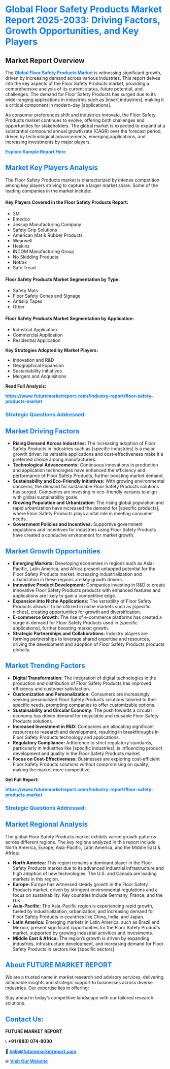<h1 style="color: #007BFF;">Global Floor Safety Products Market Report 2025-2033: Driving Factors, Growth Opportunities, and Key Players</h1>

<section id="overview">
<h2>Market Report Overview</h2>
<p>The <a href="https://www.futuremarketreport.com//industry-report/floor-safety-products-market" style="color: #007BFF; text-decoration: none;"><strong>Global Floor Safety Products Market</strong></a> is witnessing significant growth, driven by increasing demand across various industries. This report delves into the key aspects of the Floor Safety Products market, providing a comprehensive analysis of its current status, future potential, and challenges. The demand for Floor Safety Products has surged due to its wide-ranging applications in industries such as [insert industries], making it a critical component in modern-day [applications].</p>
<p>As consumer preferences shift and industries innovate, the Floor Safety Products market continues to evolve, offering both challenges and opportunities for stakeholders. The global market is expected to expand at a substantial compound annual growth rate (CAGR) over the forecast period, driven by technological advancements, emerging applications, and increasing investments by major players.</p>
</section>

<section id="overview">
<p><a href="https://www.futuremarketreport.com//request-sample/reportId=51502" style="color: #007BFF; text-decoration: none;"><strong>Explore Sample Report Here</strong></a></p>
</section>

<section id="key-players">
<h2 style="color: #007BFF;">Market Key Players Analysis</h2>
<p>The Floor Safety Products market is characterized by intense competition among key players striving to capture a larger market share. Some of the leading companies in the market include:</p>
<h4>Key Players Covered in the Floor Safety Products Report:</h4>
<ul><li>3M</li><li>Emedco</li><li>Jessup Manufacturing Company</li><li>Safety Grip Solutions</li><li>American Mat &amp; Rubber Products</li><li>Wearwell</li><li>Heskins</li><li>INCOM Manufacturing Group</li><li>No Skidding Products</li><li>Notrax</li><li>Safe Tread</li></ul>
<h4>Floor Safety Products Market Segmentation by Type:</h4>
<ul><li>Safety Mats</li><li>Floor Safety Cones and Signage</li><li>Antislip Tapes</li><li>Other</li></ul>

<h4>Floor Safety Products Market Segmentation by Application:</h4>
<ul><li>Industrial Application</li><li>Commercial Application</li><li>Residential Application</li></ul>
<p><strong>Key Strategies Adopted by Market Players:</strong></p>
<ul>
<li>Innovation and R&D</li>
<li>Geographical Expansion</li>
<li>Sustainability Initiatives</li>
<li>Mergers and Acquisitions</li>
</ul>
</section>

<section>
<p><strong>Read Full Analysis: </strong></p><a href="https://www.futuremarketreport.com//industry-report/floor-safety-products-market" style="color: #007BFF; text-decoration: none;"><strong>https://www.futuremarketreport.com//industry-report/floor-safety-products-market</strong></a>
<h3 style="color: #007BFF;">Strategic Questions Addressed:</h3>
</section>

<section id="driving-factors">
<h2 style="color: #007BFF;">Market Driving Factors</h2>
<ul>
<li><strong>Rising Demand Across Industries:</strong> The increasing adoption of Floor Safety Products in industries such as [specific industries] is a major growth driver. Its versatile applications and cost-effectiveness make it a preferred choice among manufacturers.</li>
<li><strong>Technological Advancements:</strong> Continuous innovations in production and application technologies have enhanced the efficiency and performance of Floor Safety Products, further boosting market demand.</li>
<li><strong>Sustainability and Eco-Friendly Initiatives:</strong> With growing environmental concerns, the demand for sustainable Floor Safety Products solutions has surged. Companies are investing in eco-friendly variants to align with global sustainability goals.</li>
<li><strong>Growing Population and Urbanization:</strong> The rising global population and rapid urbanization have increased the demand for [specific products], where Floor Safety Products plays a vital role in meeting consumer needs.</li>
<li><strong>Government Policies and Incentives:</strong> Supportive government regulations and incentives for industries using Floor Safety Products have created a conducive environment for market growth.</li>
</ul>
</section>

<section id="growth-opportunities">
<h2 style="color: #007BFF;">Market Growth Opportunities</h2>
<ul>
<li><strong>Emerging Markets:</strong> Developing economies in regions such as Asia-Pacific, Latin America, and Africa present untapped potential for the Floor Safety Products market. Increasing industrialization and urbanization in these regions are key growth drivers.</li>
<li><strong>Innovative Product Development:</strong> Companies investing in R&D to create innovative Floor Safety Products products with enhanced features and applications are likely to gain a competitive edge.</li>
<li><strong>Expansion into Niche Applications:</strong> The versatility of Floor Safety Products allows it to be utilized in niche markets such as [specific niches], creating opportunities for growth and diversification.</li>
<li><strong>E-commerce Growth:</strong> The rise of e-commerce platforms has created a surge in demand for Floor Safety Products used in [specific applications], further boosting market growth.</li>
<li><strong>Strategic Partnerships and Collaborations:</strong> Industry players are forming partnerships to leverage shared expertise and resources, driving the development and adoption of Floor Safety Products products globally.</li>
</ul>
</section>

<section id="trending-factors">
<h2 style="color: #007BFF;">Market Trending Factors</h2>
<ul>
<li><strong>Digital Transformation:</strong> The integration of digital technologies in the production and distribution of Floor Safety Products has improved efficiency and customer satisfaction.</li>
<li><strong>Customization and Personalization:</strong> Consumers are increasingly seeking personalized Floor Safety Products solutions tailored to their specific needs, prompting companies to offer customizable options.</li>
<li><strong>Sustainability and Circular Economy:</strong> The push towards a circular economy has driven demand for recyclable and reusable Floor Safety Products solutions.</li>
<li><strong>Increased Investment in R&D:</strong> Companies are allocating significant resources to research and development, resulting in breakthroughs in Floor Safety Products technology and applications.</li>
<li><strong>Regulatory Compliance:</strong> Adherence to strict regulatory standards, particularly in industries like [specific industries], is influencing product development and quality in the Floor Safety Products market.</li>
<li><strong>Focus on Cost-Effectiveness:</strong> Businesses are exploring cost-efficient Floor Safety Products solutions without compromising on quality, making the market more competitive.</li>
</ul>
</section>

<section>
<p><strong>Get Full Report: </strong></p><a href="https://www.futuremarketreport.com//industry-report/floor-safety-products-market" style="color: #007BFF; text-decoration: none;"><strong>https://www.futuremarketreport.com//industry-report/floor-safety-products-market</strong></a>
<h3 style="color: #007BFF;">Strategic Questions Addressed:</h3>
</section>


<section id="regional-analysis">
<h2 style="color: #007BFF;">Market Regional Analysis</h2>
<p>The global Floor Safety Products market exhibits varied growth patterns across different regions. The key regions analyzed in this report include North America, Europe, Asia-Pacific, Latin America, and the Middle East & Africa:</p>
<ul>
<li><strong>North America:</strong> This region remains a dominant player in the Floor Safety Products market due to its advanced industrial infrastructure and high adoption of new technologies. The U.S. and Canada are leading markets in this region.</li>
<li><strong>Europe:</strong> Europe has witnessed steady growth in the Floor Safety Products market, driven by stringent environmental regulations and a focus on sustainability. Key countries include Germany, France, and the U.K.</li>
<li><strong>Asia-Pacific:</strong> The Asia-Pacific region is experiencing rapid growth, fueled by industrialization, urbanization, and increasing demand for Floor Safety Products in countries like China, India, and Japan.</li>
<li><strong>Latin America:</strong> Emerging markets in Latin America, such as Brazil and Mexico, present significant opportunities for the Floor Safety Products market, supported by growing industrial activities and investments.</li>
<li><strong>Middle East & Africa:</strong> The region’s growth is driven by expanding industries, infrastructure development, and increasing demand for Floor Safety Products in sectors like [specific sectors].</li>
</ul>
</section>

<footer>
<h2 style="color: #007BFF;">About FUTURE MARKET REPORT</h2>
<p>We are a trusted name in market research and advisory services, delivering actionable insights and strategic support to businesses across diverse industries. Our expertise lies in offering:</p>

<p>Stay ahead in today’s competitive landscape with our tailored research solutions.</p>

<h2 style="color: #007BFF;">Contact Us:</h2>
<p><strong>FUTURE MARKET REPORT</strong></p>
<p>📞 <strong>+91 (883) 074-8030</strong></p>
<p>📧 <strong><a href="mailto:help@futuremarketreport.com" style="color: #007BFF;">help@futuremarketreport.com</a></strong></p>
<p>🌐 <strong><a href="https://www.futuremarketreport.com/" style="color: #007BFF;">Visit Our Website</a></strong></p>
</footer>